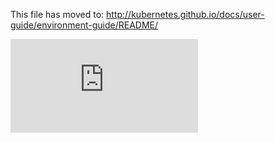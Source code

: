 <!-- BEGIN MUNGE: UNVERSIONED_WARNING -->


<!-- END MUNGE: UNVERSIONED_WARNING -->

This file has moved to: http://kubernetes.github.io/docs/user-guide/environment-guide/README/




<!-- BEGIN MUNGE: IS_VERSIONED -->
<!-- TAG IS_VERSIONED -->
<!-- END MUNGE: IS_VERSIONED -->


<!-- BEGIN MUNGE: GENERATED_ANALYTICS -->
[![Analytics](https://kubernetes-site.appspot.com/UA-36037335-10/GitHub/docs/user-guide/environment-guide/README.md?pixel)]()
<!-- END MUNGE: GENERATED_ANALYTICS -->
